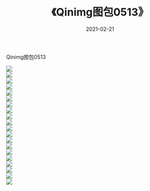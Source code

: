﻿---
layout: post
title:  《Qinimg图包0513》
date:   2021-02-21
img: http://imgx.orgx.ga/Qinimg图包/Qinimg图包0513/000.jpg
categories: [美女, 清纯, 唯美]
---

Qinimg图包0513

 ![](http://imgx.orgx.ga/Qinimg图包/Qinimg图包0513/001.jpg) <br>![](http://imgx.orgx.ga/Qinimg图包/Qinimg图包0513/002.jpg) <br>![](http://imgx.orgx.ga/Qinimg图包/Qinimg图包0513/003.jpg) <br>![](http://imgx.orgx.ga/Qinimg图包/Qinimg图包0513/004.jpg) <br>![](http://imgx.orgx.ga/Qinimg图包/Qinimg图包0513/005.jpg) <br>![](http://imgx.orgx.ga/Qinimg图包/Qinimg图包0513/006.jpg) <br>![](http://imgx.orgx.ga/Qinimg图包/Qinimg图包0513/007.jpg) <br>![](http://imgx.orgx.ga/Qinimg图包/Qinimg图包0513/008.jpg) <br>![](http://imgx.orgx.ga/Qinimg图包/Qinimg图包0513/009.jpg) <br>![](http://imgx.orgx.ga/Qinimg图包/Qinimg图包0513/010.jpg) <br>![](http://imgx.orgx.ga/Qinimg图包/Qinimg图包0513/011.jpg) <br>![](http://imgx.orgx.ga/Qinimg图包/Qinimg图包0513/012.jpg) <br>![](http://imgx.orgx.ga/Qinimg图包/Qinimg图包0513/013.jpg) <br>![](http://imgx.orgx.ga/Qinimg图包/Qinimg图包0513/014.jpg) <br>![](http://imgx.orgx.ga/Qinimg图包/Qinimg图包0513/015.jpg) <br>![](http://imgx.orgx.ga/Qinimg图包/Qinimg图包0513/016.jpg) <br>![](http://imgx.orgx.ga/Qinimg图包/Qinimg图包0513/017.jpg) <br>![](http://imgx.orgx.ga/Qinimg图包/Qinimg图包0513/018.jpg) <br>![](http://imgx.orgx.ga/Qinimg图包/Qinimg图包0513/019.jpg) <br>![](http://imgx.orgx.ga/Qinimg图包/Qinimg图包0513/020.jpg) <br>